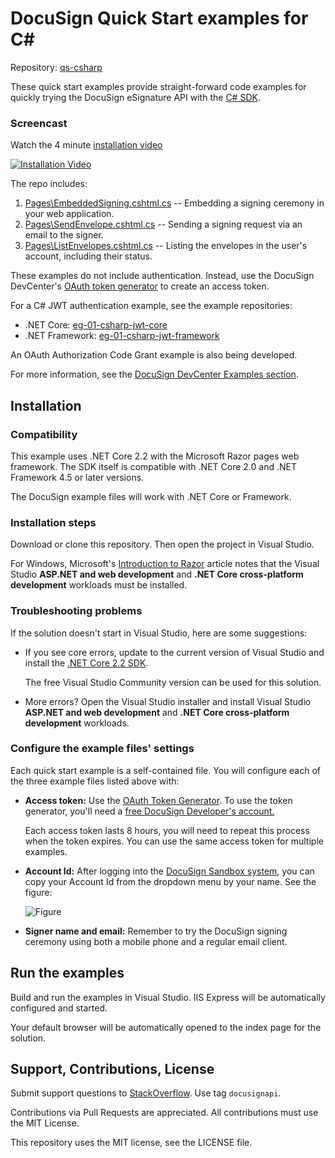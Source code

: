 # DocuSign Quick Start examples for C#

Repository: [qs-csharp](https://github.com/docusign/qs-csharp)

These quick start examples provide straight-forward
code examples for quickly
trying the DocuSign eSignature API with the 
[C# SDK](https://github.com/docusign/docusign-csharp-client).

### Screencast
Watch the 4 minute [installation video][installVideo]

[![Installation Video][installVideoThumb]][installVideo]

[installVideo]:https://www.youtube.com/watch?v=ADmELHcPpbM&
[installVideoThumb]:https://raw.githubusercontent.com/docusign/qs-csharp/master/documentation/C_sharp_qs_video1_thumb_200.png


The repo includes:

1. [Pages\EmbeddedSigning.cshtml.cs](https://github.com/docusign/qs-csharp/blob/master/qs-csharp/Pages/EmbeddedSigning.cshtml.cs)
   -- Embedding a signing ceremony in your web application.
2. [Pages\SendEnvelope.cshtml.cs](https://github.com/docusign/qs-csharp/blob/master/qs-csharp/Pages/SendEnvelope.cshtml.cs)
   -- Sending a signing request via an email to the signer.
3. [Pages\ListEnvelopes.cshtml.cs](https://github.com/docusign/qs-csharp/blob/master/qs-csharp/Pages/ListEnvelopes.cshtml.cs)
   -- Listing the envelopes in the user's account, including their status.

These examples do not include authentication. Instead,
use the DocuSign DevCenter's
[OAuth token generator](https://developers.docusign.com/oauth-token-generator)
to create an access token.

For a C# JWT authentication example, see the
example repositories:

* .NET Core: [eg-01-csharp-jwt-core](https://github.com/docusign/eg-01-csharp-jwt-core)
* .NET Framework: [eg-01-csharp-jwt-framework](https://github.com/docusign/eg-01-csharp-jwt-framework)

An OAuth Authorization Code Grant example is
also being developed.

For more information, see the
[DocuSign DevCenter Examples section](https://developers.docusign.com/esign-rest-api/code-examples).

## Installation

### Compatibility
This example uses .NET Core 2.2 with the Microsoft Razor pages web framework.
The SDK itself is compatible with .NET Core 2.0 and .NET Framework 4.5 or later versions.

The DocuSign example files will work with .NET Core or Framework.

### Installation steps
Download or clone this repository. Then open the project in Visual Studio.

For Windows, Microsoft's 
[Introduction to Razor](https://docs.microsoft.com/en-us/aspnet/core/razor-pages/?view=aspnetcore-2.1&tabs=visual-studio)
article notes that the Visual Studio **ASP.NET and web development** 
and **.NET Core cross-platform development** workloads must be installed.

### Troubleshooting problems
If the solution doesn't start in Visual Studio, here are some suggestions:

* If you see core errors, update to the current version of Visual Studio
  and install the 
  [.NET Core 2.2 SDK](https://dotnet.microsoft.com/download/dotnet-core/2.2).
  
  The free Visual Studio Community version can be used for this solution.
* More errors? Open the Visual Studio installer and install
  Visual Studio **ASP.NET and web development** 
  and **.NET Core cross-platform development** workloads.

### Configure the example files' settings
Each quick start example is a self-contained file. You will configure
each of the three example files listed above with:

 * **Access token:** Use the [OAuth Token Generator](https://developers.docusign.com/oauth-token-generator).
   To use the token generator, you'll need a
   [free DocuSign Developer's account.](https://go.docusign.com/o/sandbox/)

   Each access token lasts 8 hours, you will need to repeat this process
   when the token expires. You can use the same access token for
   multiple examples.

 * **Account Id:** After logging into the [DocuSign Sandbox system](https://demo.docusign.net),
   you can copy your Account Id from the dropdown menu by your name. See the figure:

   ![Figure](https://raw.githubusercontent.com/docusign/qs-csharp/master/documentation/account_id.png)
 * **Signer name and email:** Remember to try the DocuSign signing ceremony using both a mobile phone and a regular
   email client.

## Run the examples

Build and run the examples in Visual Studio. IIS Express will be automatically configured and started.

Your default browser will be automatically opened to the index page for the solution. 

## Support, Contributions, License

Submit support questions to [StackOverflow](https://stackoverflow.com). Use tag `docusignapi`.

Contributions via Pull Requests are appreciated.
All contributions must use the MIT License.

This repository uses the MIT license, see the
LICENSE file.

